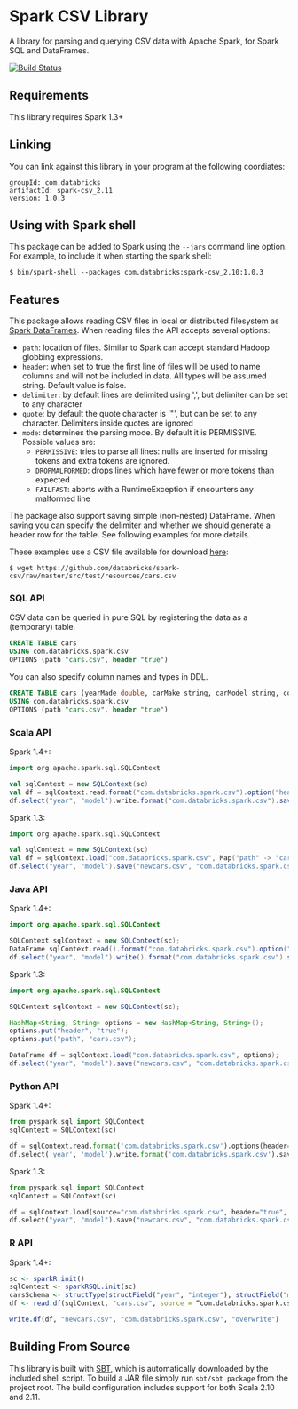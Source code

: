 # Spark CSV Library

A library for parsing and querying CSV data with Apache Spark, for Spark SQL and DataFrames.

[![Build Status](https://travis-ci.org/databricks/spark-csv.svg?branch=master)](https://travis-ci.org/databricks/spark-csv)

## Requirements

This library requires Spark 1.3+

## Linking
You can link against this library in your program at the following coordiates:

```
groupId: com.databricks
artifactId: spark-csv_2.11
version: 1.0.3
```

## Using with Spark shell
This package can be added to  Spark using the `--jars` command line option.  For example, to include it when starting the spark shell:

```
$ bin/spark-shell --packages com.databricks:spark-csv_2.10:1.0.3
```

## Features
This package allows reading CSV files in local or distributed filesystem as [Spark DataFrames](https://spark.apache.org/docs/1.3.0/sql-programming-guide.html).
When reading files the API accepts several options:
* `path`: location of files. Similar to Spark can accept standard Hadoop globbing expressions.
* `header`: when set to true the first line of files will be used to name columns and will not be included in data. All types will be assumed string. Default value is false.
* `delimiter`: by default lines are delimited using ',', but delimiter can be set to any character
* `quote`: by default the quote character is '"', but can be set to any character. Delimiters inside quotes are ignored
* `mode`: determines the parsing mode. By default it is PERMISSIVE. Possible values are:
  * `PERMISSIVE`: tries to parse all lines: nulls are inserted for missing tokens and extra tokens are ignored.
  * `DROPMALFORMED`: drops lines which have fewer or more tokens than expected
  * `FAILFAST`: aborts with a RuntimeException if encounters any malformed line

The package also support saving simple (non-nested) DataFrame. When saving you can specify the delimiter and whether we should generate a header row for the table. See following examples for more details.

These examples use a CSV file available for download [here](https://github.com/databricks/spark-csv/raw/master/src/test/resources/cars.csv):

```
$ wget https://github.com/databricks/spark-csv/raw/master/src/test/resources/cars.csv
```

### SQL API
CSV data can be queried in pure SQL by registering the data as a (temporary) table.

```sql
CREATE TABLE cars
USING com.databricks.spark.csv
OPTIONS (path "cars.csv", header "true")
```

You can also specify column names and types in DDL.
```sql
CREATE TABLE cars (yearMade double, carMake string, carModel string, comments string, blank string)
USING com.databricks.spark.csv
OPTIONS (path "cars.csv", header "true")
```

### Scala API
Spark 1.4+:
```scala
import org.apache.spark.sql.SQLContext

val sqlContext = new SQLContext(sc)
val df = sqlContext.read.format("com.databricks.spark.csv").option("header", "true").load("cars.csv")
df.select("year", "model").write.format("com.databricks.spark.csv").save("newcars.csv")
```

Spark 1.3:
```scala
import org.apache.spark.sql.SQLContext

val sqlContext = new SQLContext(sc)
val df = sqlContext.load("com.databricks.spark.csv", Map("path" -> "cars.csv", "header" -> "true"))
df.select("year", "model").save("newcars.csv", "com.databricks.spark.csv")
```


### Java API
Spark 1.4+:
```java
import org.apache.spark.sql.SQLContext

SQLContext sqlContext = new SQLContext(sc);
DataFrame sqlContext.read().format("com.databricks.spark.csv").option("header", "true").load("cars.csv");
df.select("year", "model").write().format("com.databricks.spark.csv").save("newcars.csv");
```

Spark 1.3:
```java
import org.apache.spark.sql.SQLContext

SQLContext sqlContext = new SQLContext(sc);

HashMap<String, String> options = new HashMap<String, String>();
options.put("header", "true");
options.put("path", "cars.csv");

DataFrame df = sqlContext.load("com.databricks.spark.csv", options);
df.select("year", "model").save("newcars.csv", "com.databricks.spark.csv");
```

### Python API
Spark 1.4+:
```python
from pyspark.sql import SQLContext
sqlContext = SQLContext(sc)

df = sqlContext.read.format('com.databricks.spark.csv').options(header='true').load('cars.csv')
df.select('year', 'model').write.format('com.databricks.spark.csv').save('newcars.csv')
```

Spark 1.3:
```python
from pyspark.sql import SQLContext
sqlContext = SQLContext(sc)

df = sqlContext.load(source="com.databricks.spark.csv", header="true", path = "cars.csv")
df.select("year", "model").save("newcars.csv", "com.databricks.spark.csv")
```

### R API
Spark 1.4+:
```R
sc <- sparkR.init()
sqlContext <- sparkRSQL.init(sc)
carsSchema <- structType(structField("year", "integer"), structField("make", "string"), structField("model", "string"), structField("comment", "string"), structField("comment", "string"))
df <- read.df(sqlContext, "cars.csv", source = “com.databricks.spark.csv”, schema = carsSchema)

write.df(df, "newcars.csv", "com.databricks.spark.csv", "overwrite")
```

## Building From Source
This library is built with [SBT](http://www.scala-sbt.org/0.13/docs/Command-Line-Reference.html), which is automatically downloaded by the included shell script. To build a JAR file simply run `sbt/sbt package` from the project root. The build configuration includes support for both Scala 2.10 and 2.11.
